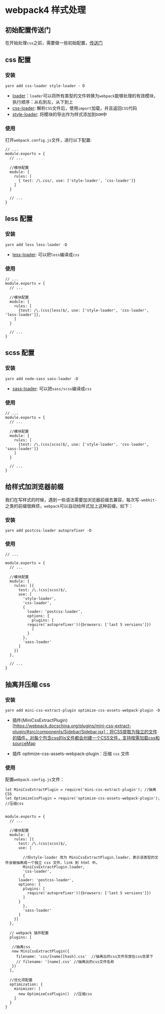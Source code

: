 # webpack4 样式处理

## 初始配置传送门

在开始处理`css`之前，需要做一些初始配置，[传送门](https://github.com/aimeefe/wepack4-demo/tree/master/demo02)

## css 配置

### 安装

```yarn add css-loader style-loader - D```

- [loader](https://www.webpackjs.com/concepts/#loader)：`loader`可以将所有类型的文件转换为`webpack`能够处理的有效模块，执行顺序：从右到左，从下到上
- [css-loader](https://www.webpackjs.com/loaders/css-loader/):  解析`CSS`文件后，使用`import`加载，并且返回`CSS`代码
- [style-loader](https://www.webpackjs.com/loaders/style-loader/): 将模块的导出作为样式添加到`DOM`中


### 使用

打开`webpack.config.js`文件，进行以下配置:

```
// ...
module.exports = {
  // ...

  //模块配置
  module: {
    rules: [
      { test: /\.css/, use: ['style-loader', 'css-loader']}
    ]
  }

  // ...
}
```

## less 配置

### 安装

```yarn add less less-loader -D```

- [less-loader](https://webpack.docschina.org/loaders/less-loader/#src/components/Sidebar/Sidebar.jsx): 可以把`less`编译成`css`

### 使用

```
// ...
module.exports = {
  // ...

  //模块配置
  module: {
    rules: [
      {test: /\.(css|less)$/, use: ['style-loader', 'css-loader', 'less-loader']},
    ]
  }

  // ...
}
```

## scss 配置

### 安装

```yarn add node-sass sass-loader -D```

- [sass-loader](https://webpack.docschina.org/loaders/sass-loader/#src/components/Sidebar/Sidebar.jsx): 可以把`sass/scss`编译成`css`

### 使用

```
// ...
module.exports = {
  // ...

  //模块配置
  module: {
    rules: [
      {test: /\.(css|scss)$/, use: ['style-loader', 'css-loader', 'sass-loader']}
    ]
  }

  // ...
}
```


## 给样式加浏览器前缀

我们在写样式的时候，遇到一些语法需要加浏览器前缀去兼容，每次写`-webkit-`之类的前缀很麻烦，`webpack`可以自动给样式加上这种前缀，如下：

### 安装

```yarn add postcss-loader autoprefixer -D```

### 使用

```
// ...

module.exports = {
  // ...

  //模块配置
  module: {
    rules: [{
      test: /\.(css|scss)$/,
      use: [
        'style-loader',
        'css-loader',
        {
          loader: 'postcss-loader',
          options: {
            plugins: [
	      require('autoprefixer')({browsers: ['last 5 versions']})
            ]
          }
        },
        'sass-loader'
      ]
    }]
  },

  // ...
}

```

## 抽离并压缩 css

### 安装

```yarn add mini-css-extract-plugin optimize-css-assets-webpack-plugin -D```

- 插件(MiniCssExtractPlugin)[https://webpack.docschina.org/plugins/mini-css-extract-plugin/#src/components/Sidebar/Sidebar.jsx]：将CSS提取为独立的文件的插件，对每个包含css的js文件都会创建一个CSS文件，支持按需加载css和sourceMap

- 插件 optimize-css-assets-webpack-plugin：压缩 `css` 文件

### 使用

配置`webpack.config.js`文件：

```
let MiniCssExtractPlugin = require('mini-css-extract-plugin'); //抽离CSS
let OptimizeCssPlugin = require('optimize-css-assets-webpack-plugin'); //压缩css


module.exports = {
  // ...

  //模块配置
  module: {
    rules: [{
      test: /\.(css|scss)$/,
      use: [

        //将style-loader 改为 MiniCssExtractPlugin.loader，表示该类型的文件会被抽离成一个独立 css 文件，link 到 html 中。
        MiniCssExtractPlugin.loader,
        'css-loader',
        {
	  loader: 'postcss-loader',
	  options: {
	    plugins: [
	      require('autoprefixer')({browsers: ['last 5 versions']})
	    ]
	  }
        },
        'sass-loader'
      ]
    }]
  },

  // webpack 插件配置
  plugins: [

   //抽离css
   new MiniCssExtractPlugin({
     filename: 'css/[name][hash].css'  //抽离出的css文件存放在css目录下
     // filename: '[name].css' //抽离出的css文件名称
   })
  ],

  //优化项配置
  optimization: {
    minimizer: [
      new OptimizeCssPlugin()  //压缩css
    ]
  }
}
```
